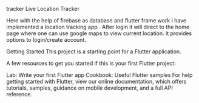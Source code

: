 tracker
Live Location Tracker

Here with the help of firebase as database and flutter frame work i have implemented a location tracking app . After login it will direct to the home page where one can use google
maps to view current location. it provides options to login/create account.

Getting Started
This project is a starting point for a Flutter application.

A few resources to get you started if this is your first Flutter project:

Lab: Write your first Flutter app
Cookbook: Useful Flutter samples
For help getting started with Flutter, view our online documentation, which offers tutorials, samples, guidance on mobile development, and a full API reference.
